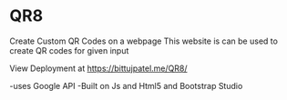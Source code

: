 # QR8
Create Custom QR Codes on a webpage
This website is can be used to create QR codes for given input

View Deployment at https://bittujpatel.me/QR8/

-uses Google API
-Built on Js and Html5 and Bootstrap Studio
